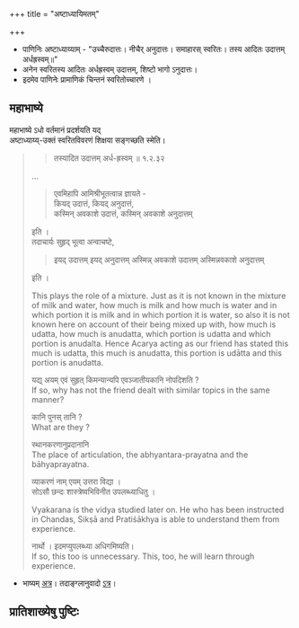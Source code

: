 +++
title = "अष्टाध्यायिमतम्"

+++
- पाणिनिः अष्टाध्याय्याम् \- "उच्चैरुदात्तः। नीचैर् अनुदात्तः। समाहारस् स्वरितः। तस्य आदितः उदात्तम् अर्धह्रस्वम्॥" 
- अनेन स्वरितस्य आदितः अर्धह्रस्वम् उदात्तम्, शिष्टो भागो ऽनुदात्तः।
- इदमेव पाणिनेः प्रामाणिकं चिन्तनं स्वरितोच्चारणे ।

## महाभाष्ये
महाभाष्ये ऽधो वर्तमानं प्रदर्शयति यद्  
अष्टाध्याय्य्-उक्तं स्वरितविवरणं शिक्षया सङ्गच्छति स्मेति। 


>> तस्यादित उदात्तम् अर्ध-ह्रस्वम् ॥ १.२.३२
> 
> …
> > एवमिहापि आमिश्रीभूतत्वान्न ज्ञायते -  
> > कियद् उदात्तं, कियद् अनुदात्तं,  
> > कस्मिन् अवकाशे उदात्तं, कस्मिन् अवकाशे अनुदात्तम् 
> 
> इति ।  
> तदाचार्यः सुहृद् भूत्वा अन्वाचष्टे, 
> 
> > इयद् उदात्तम् इयद् अनुदात्तम् अस्मिन्न् अवकाशे उदात्तम् अस्मिन्नवकाशे अनुदात्तम् 
> 
> इति ।
> 
> This plays the role of a mixture. Just as it is not known in the mixture of milk and water, how much is milk and how much is water and in which portion it is milk and in which portion it is water, so also it is not known here on account of their being mixed up with, how much is udatta, how much is anudatta, which portion is udatta and which portion is anudalta. Hence Acarya acting as our friend has stated this much is udatta, this much is anudatta, this portion is udātta and this portion is anudatta.
> 
> यद्य् अयम् एवं सुहृत् किमन्यान्यपि एवञ्जातीयकानि नोपदिशति ?  
If so, why has not the friend dealt with similar topics in the same manner?
> 
> कानि पुनस् तानि ?  
> What are they ?  
> 
> स्थानकरणानुप्रदानानि  
> The place of articulation, the abhyantara-prayatna and the bāhyaprayatna.
>
> व्याकरणं नाम् एयम् उत्तरा विद्या ।  
> सोऽसौ छन्दः शास्त्रेष्वभिविनीत उपलब्ध्याधितु ।  
> 
> Vyakarana is the vidya studied later on. He who has been instructed in Chandas, Sikṣā and Pratiśākhya is able to understand them from experience.
> 
> नार्थो । इदमप्युपलब्ध्या अधिगमिष्यति।  
If so, this too is unnecessary. This, too, he will learn through experience.



- भाष्यम् [अत्र](https://archive.org/details/VyakaranaMahabhashyaWithPradeepAndUdyotaPart2HaryanaSahityaSansthan/page/n49/mode/2up)। तदाङ्ग्लानुवादो [ऽत्र](https://archive.org/stream/LecturesOnPatanjalisVyakaranaMahabhashya4/LecturesOnPatanjalisMahabhashya4#page/n63/mode/2up)।


## प्रातिशाख्येषु पुष्टिः
